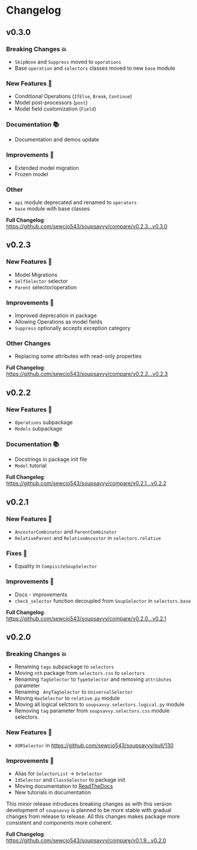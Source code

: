 # Changelog

## v0.3.0<!-- Release notes generated using configuration in .github/release.yml at v0.3.0 -->

### Breaking Changes 💥

- `SkipNone` and `Suppress` moved to `operations`
- Base `operation` and `selectors` classes moved to new `base` module

### New Features 🎉

- Conditional Operations (`IfElse`, `Break`, `Continue`)
- Model post-processors (`post`)
- Model field customization (`Field`)

### Documentation 📚

- Documentation and demos update

### Improvements 🚀

- Extended model migration
- Frozen model

### Other

- `api` module deprecated and renamed to `operators`
- `base` module with base classes

**Full Changelog**: https://github.com/sewcio543/soupsavvy/compare/v0.2.3...v0.3.0

## v0.2.3<!-- Release notes generated using configuration in .github/release.yml at v0.2.3 -->

### New Features 🎉

- Model Migrations
- `SelfSelector` selector
- `Parent` selector/operation

### Improvements 🚀

- Improved deprecation in package
- Allowing Operations as model fields
- `Suppress` optionally accepts exception category

### Other Changes

- Replacing some attributes with read-only properties

**Full Changelog**: https://github.com/sewcio543/soupsavvy/compare/v0.2.2...v0.2.3

## v0.2.2<!-- Release notes generated using configuration in .github/release.yml at v0.2.2 -->

### New Features 🎉

- `Operations` subpackage
- `Models` subpackage

### Documentation 📚

- Docstrings in package init file
- `Model` tutorial

**Full Changelog**: https://github.com/sewcio543/soupsavvy/compare/v0.2.1...v0.2.2

## v0.2.1<!-- Release notes generated using configuration in .github/release.yml at v0.2.1 -->

### New Features 🎉

- `AncestorCombinator` and `ParentCombinator`
- `RelativeParent` and `RelativeAncestor` in `selectors.relative`

### Fixes 🐛

- Equality in `CompisiteSoupSelector`

### Improvements 🚀

- Docs - improvements
- `check_selector` function decoupled from `SoupSelector`  in `selectors.base`

**Full Changelog**: https://github.com/sewcio543/soupsavvy/compare/v0.2.0...v0.2.1

## v0.2.0<!-- Release notes generated using configuration in .github/release.yml at v0.2.0 -->

### Breaking Changes 💥

- Renaming `tags` subpackage to `selectors`
- Moving `nth` package from  `selectors.css` to `selectors`
- Renaming `TagSelector` to `TypeSelector` and removing `attributes` parameter
- Renaming ` AnyTagSelector` to `UniversalSelector`
- Moving `HasSelector` to `relative.py` module
- Moving all logical selctors to `soupsavvy.selectors.logical.py`  module
- Removing `tag` parameter from `soupsavvy.selectors.css` module selectors.

### New Features 🎉

- `XORSelector` in https://github.com/sewcio543/soupsavvy/pull/130

### Improvements 🚀

- Alias for `SelectorList`  -> `OrSelector`
- `IdSelector` and `ClassSelector` to package init
- Moving documentation to [ReadTheDocs](https://soupsavvy.readthedocs.io/en/latest/)
- New tutorials in documentation

This minor release introduces breaking changes as with this version development of `soupsavvy` is planned to be more stable with gradual changes from release to release. All this changes makes package more consistent and components more coherent.

**Full Changelog**: https://github.com/sewcio543/soupsavvy/compare/v0.1.9...v0.2.0
